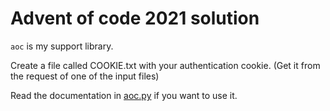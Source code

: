 # Advent of code 2021 solution

`aoc` is my support library.

Create a file called COOKIE.txt with your authentication cookie.
(Get it from the request of one of the input files)

Read the documentation in [aoc.py](aoc.py) if you want to use it.